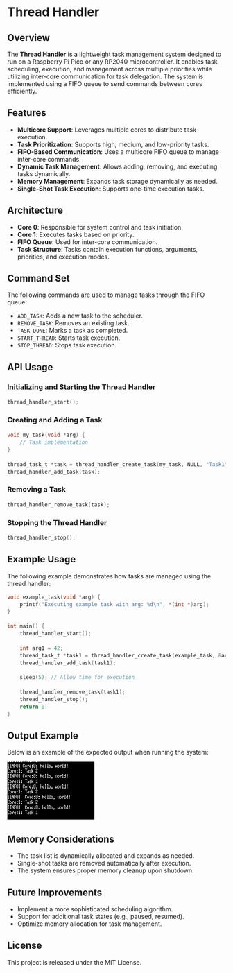 # Thread Handler

## Overview
The **Thread Handler** is a lightweight task management system designed to run on a Raspberry Pi Pico or any RP2040 microcontroller. It enables task scheduling, execution, and management across multiple priorities while utilizing inter-core communication for task delegation. The system is implemented using a FIFO queue to send commands between cores efficiently.

## Features
- **Multicore Support**: Leverages multiple cores to distribute task execution.
- **Task Prioritization**: Supports high, medium, and low-priority tasks.
- **FIFO-Based Communication**: Uses a multicore FIFO queue to manage inter-core commands.
- **Dynamic Task Management**: Allows adding, removing, and executing tasks dynamically.
- **Memory Management**: Expands task storage dynamically as needed.
- **Single-Shot Task Execution**: Supports one-time execution tasks.

## Architecture
- **Core 0**: Responsible for system control and task initiation.
- **Core 1**: Executes tasks based on priority.
- **FIFO Queue**: Used for inter-core communication.
- **Task Structure**: Tasks contain execution functions, arguments, priorities, and execution modes.

## Command Set
The following commands are used to manage tasks through the FIFO queue:
- `ADD_TASK`: Adds a new task to the scheduler.
- `REMOVE_TASK`: Removes an existing task.
- `TASK_DONE`: Marks a task as completed.
- `START_THREAD`: Starts task execution.
- `STOP_THREAD`: Stops task execution.

## API Usage
### Initializing and Starting the Thread Handler
```c
thread_handler_start();
```

### Creating and Adding a Task
```c
void my_task(void *arg) {
    // Task implementation
}

thread_task_t *task = thread_handler_create_task(my_task, NULL, "Task1", HIGH, false);
thread_handler_add_task(task);
```

### Removing a Task
```c
thread_handler_remove_task(task);
```

### Stopping the Thread Handler
```c
thread_handler_stop();
```

## Example Usage
The following example demonstrates how tasks are managed using the thread handler:

```c
void example_task(void *arg) {
    printf("Executing example task with arg: %d\n", *(int *)arg);
}

int main() {
    thread_handler_start();

    int arg1 = 42;
    thread_task_t *task1 = thread_handler_create_task(example_task, &arg1, "ExampleTask", HIGH, false);
    thread_handler_add_task(task1);

    sleep(5); // Allow time for execution

    thread_handler_remove_task(task1);
    thread_handler_stop();
    return 0;
}
```

## Output Example
Below is an example of the expected output when running the system:

![Thread Handler Output](img/output.jpeg)

## Memory Considerations
- The task list is dynamically allocated and expands as needed.
- Single-shot tasks are removed automatically after execution.
- The system ensures proper memory cleanup upon shutdown.

## Future Improvements
- Implement a more sophisticated scheduling algorithm.
- Support for additional task states (e.g., paused, resumed).
- Optimize memory allocation for task management.

## License
This project is released under the MIT License.

